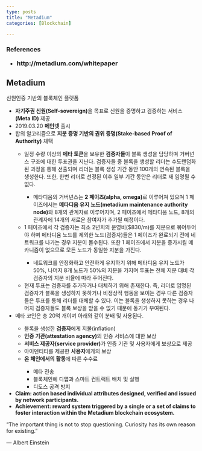 ```yaml
---
type: posts
title: "Metadium"
categories: [Blockchain]

---
```

<!--snippet-->
<p>
	<h3>References
		<ul>
			<li>http://metadium.com/whitepaper</li>
		</ul>
	</h3>
	<h2>Metadium</h2>
	신원인증 기반의 블록체인 플랫폼
	<ul>
		<li><b class="taxonomy">자기주권 신원(Self-sovereign)</b>을 목표로 신원을 증명하고 검증하는 서비스<b class="funccolor">(Meta ID)</b> 제공</li>
		<li>2019.03.20 <b class="funccolor">메인넷</b> 출시</li>
		<li>합의 알고리즘으로 <b class="taxonomy">지분 증명 기반의 권위 증명(Stake-based Proof of Authority)</b> 채택</li>
			<ul>
				<li>일정 수량 이상의 <b class="taxonomy">메타 토큰</b>을 보유한 <b class="funccolor">검증자들</b>이 블록 생성을 담당하며 거버넌스 구조에 대한 투표권을 지닌다. 검증자들 중 블록을 생성할 리더는 수도랜덤화된 과정을 통해 선출되며 리더는 블록 생성 기간 동안 100개의 연속된 블록을 생성한다. 또한, 한번 리더로 선정된 이후 일부 기간 동안은 리더로 재 임명될 수 없다.</li>
				<ul>
					<li>메타디움의 거버넌스는 <b class="funccolor">2 페이즈(alpha, omega)</b>로 이루어져 있으며 1 페이즈에서는 <b class="taxonomy">메타디움 유지 노드(metadium maintenance authority node)</b>와 8개의 관계자로 이루어지며, 2 페이즈에서 메타디움 노드, 8개의 관계자에 14개의 새로운 참여자가 추가될 예정이다.</li>
				</ul>
				<li>1 페이즈에서 각 검증자는 최소 2년치의 운영비($830/m)를 지분으로 묶어두어야 하며 메타디윰 노드를 제외한 노드(검증자)들은 1 페이즈가 완료되기 전에 네트워크를 나가는 경우 지분이 몰수된다. 또한 1 페이즈에서 지분을 증가시킬 메카니즘이 없으므로 모든 노드가 동일한 지분을 가진다.</li>
					<ul>
						<li>네트워크를 안정화하고 안전하게 유지하기 위해 메타디움 유지 노드가 50%, 나머지 8개 노드가 50%의 지분을 가지며 투표는 전체 지분 대비 각 검증자의 지분 비율에 따라 주어진다.</li>
					</ul>
				<li>현재 투표는 검증자를 추가하거나 대체하기 위해 존재한다. 즉, 리더로 임명된 검증자가 블록을 생성하지 못하거나 비정상적 행동을 보이는 경우 다른 검증자들은 투표를 통해 리더를 대체할 수 있다. 이는 블록을 생성하지 못하는 경우 나머지 검증자들도 블록 보상을 받을 수 없기 때문에 동기가 부여된다.</li>
			</ul>
		<li>메타 코인은 총 20억 개이며 아래와 같이 분배 및 사용된다.</li>
			<ul>
				<li>블록을 생성한 <b class="funccolor">검증자</b>에게 지불(inflation)</li>
				<li><b class="funccolor">인증 기관(attestation agency)</b>의 인증 서비스에 대한 보상</li>
				<li><b class="funccolor">서비스 제공자(service provider)</b>가 인증 기관 및 사용자에게 보상으로 제공</li>
				<li>아이덴티티를 제공한 <b class="funccolor">사용자</b>에게의 보상</li>
				<li><b class="funccolor">온 체인에서의 활동</b>에 따른 수수료</li>
					<ul>
						<li>메타 전송</li>
						<li>블록체인에 디앱과 스마트 컨트랙트 배치 및 실행</li>
						<li>디도스 공격 방지</li>
					</ul>
			</ul>
		<li><b class="taxonomy">Claim: </b><b class="boldcolor">action based individual attributes designed, verified and issued by network participants.</b>
		</li>
		<li><b class="taxonomy">Achievement: </b><b class="boldcolor">reward system triggered by a single or a set of claims to foster interaction within the Metadium blockchain ecosystem.</b>
		</li>
	</ul>
</p>
<p class="quotes">
“The important thing is not to stop questioning. Curiosity has its own reason for existing.”<br>
<div class="quotes__poet">― Albert Einstein</div>
</p>

